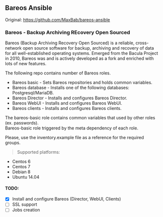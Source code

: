 Bareos Ansible
--------------

Original: https://github.com/MaxBab/bareos-ansible

### Bareos - Backup Archiving REcovery Open Sourced
Bareos (Backup Archiving Recovery Open Sourced) is a reliable, cross-network
open source software for backup, archiving and recovery of data for all
well-established operating systems. Emerged from the Bacula Project in 2010,
Bareos was and is actively developed as a fork and enriched with lots of new features.

The following repo contains number of Bareos roles.
- Bareos basic - Sets Bareos repositories and holds common variables.
- Bareos database - Installs one of the following databases: Postgresql/MariaDB.
- Bareos Director - Installs and configures Bareos Director.
- Bareos WebUI - Installs and configures Bareos WebUI.
- Bareos clients - Installs and configures Bareos clients.

The bareos-basic role contains common variables that used by other roles (ex. passwords).  
Bareos-basic role triggered by the meta dependency of each role.

Please, use the inventory.example file as a reference for the required groups.

>Supported platforms:
- Centos 6
- Centos 7
- Debian 8
- Ubuntu 14.04

#### TODO:
- [x] Install and configure Bareos (Director, WebUI, Clients)
- [ ] SSL support
- [ ] Jobs creation

